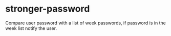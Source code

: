 # stronger-password

Compare user password with a list  of week passwords, if password is in the week list notify the user.
